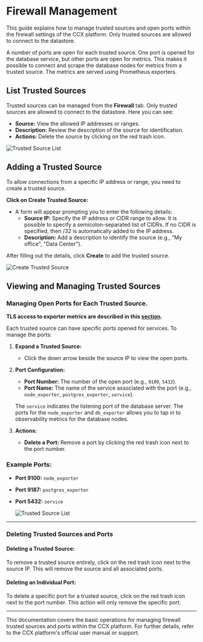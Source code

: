 # Firewall Management

This guide explains how to manage trusted sources and open ports within the firewall settings of the CCX platform.
Only trusted sources are allowed to connect to the datastore.

A number of ports are open for each trusted source. One port is opened for the database service, but other ports are open for metrics.
This makes it possible to connect and scrape the database nodes for metrics from a trusted source. The metrics are served using Prometheus exporters.

## List Trusted Sources

Trusted sources can be managed from the **Firewall** tab. Only trusted sources are allowed to connect to the datastore. Here you can see:

- **Source:** View the allowed IP addresses or ranges.
- **Description:** Review the description of the source for identification.
- **Actions:** Delete the source by clicking on the red trash icon.

![Trusted Source List](../images/listfirewall.png)

## Adding a Trusted Source

To allow connections from a specific IP address or range, you need to create a trusted source.

**Click on Create Trusted Source:**

- A form will appear prompting you to enter the following details:
  - **Source IP:** Specify the IP address or CIDR range to allow. It is possible to specify a semicolon-separated list of CIDRs. If no CIDR is specified, then /32 is automatically added to the IP address.
  - **Description:** Add a description to identify the source (e.g., "My office", "Data Center").

After filling out the details, click **Create** to add the trusted source.

![Create Trusted Source](../images/createtrustedsource.png)

## Viewing and Managing Trusted Sources

### Managing Open Ports for Each Trusted Source.

**TLS access to exporter metrics are described in this [section](docs/user/Howto/TLS-for-Metrics.md).**

Each trusted source can have specific ports opened for services. To manage the ports:

1. **Expand a Trusted Source:**

   - Click the down arrow beside the source IP to view the open ports.

2. **Port Configuration:**

   - **Port Number:** The number of the open port (e.g., `9100`, `5432`).
   - **Port Name:** The name of the service associated with the port (e.g., `node_exporter`, `postgres_exporter`, `service`).

   The `service` indicates the listening port of the database server. The ports for the `node_exporter` and `db_exporter` allows you to tap in to observability metrics for the database nodes.

3. **Actions:**
   - **Delete a Port:** Remove a port by clicking the red trash icon next to the port number.

### Example Ports:

- **Port 9100:** `node_exporter`
- **Port 9187:** `postgres_exporter`
- **Port 5432:** `service`

  ![Trusted Source List](../images/listfirewall.png)

---

### Deleting Trusted Sources and Ports

#### Deleting a Trusted Source:

To remove a trusted source entirely, click on the red trash icon next to the source IP. This will remove the source and all associated ports.

#### Deleting an Individual Port:

To delete a specific port for a trusted source, click on the red trash icon next to the port number. This action will only remove the specific port.

---

This documentation covers the basic operations for managing firewall trusted sources and ports within the CCX platform. For further details, refer to the CCX platform's official user manual or support.
